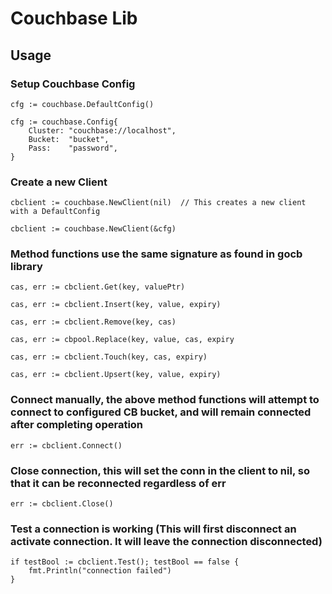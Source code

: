 # Couchbase Lib

## Usage

### Setup Couchbase Config

    cfg := couchbase.DefaultConfig()

    cfg := couchbase.Config{
        Cluster: "couchbase://localhost",
        Bucket:  "bucket",
        Pass:    "password",
    }

### Create a new Client

    cbclient := couchbase.NewClient(nil)  // This creates a new client with a DefaultConfig

    cbclient := couchbase.NewClient(&cfg)

### Method functions use the same signature as found in gocb library

    cas, err := cbclient.Get(key, valuePtr)

    cas, err := cbclient.Insert(key, value, expiry)

    cas, err := cbclient.Remove(key, cas)

    cas, err := cbpool.Replace(key, value, cas, expiry

    cas, err := cbclient.Touch(key, cas, expiry)

    cas, err := cbclient.Upsert(key, value, expiry)

### Connect manually, the above method functions will attempt to connect to configured CB bucket, and will remain connected after completing operation

    err := cbclient.Connect()

### Close connection, this will set the conn in the client to nil, so that it can be reconnected regardless of err

    err := cbclient.Close()

### Test a connection is working (This will first disconnect an activate connection.  It will leave the connection disconnected)

    if testBool := cbclient.Test(); testBool == false {
        fmt.Println("connection failed")
    }
